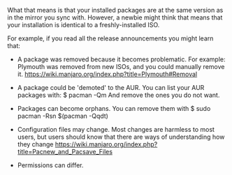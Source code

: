 What that means is that your installed packages are at the same version as in the mirror you sync with. However, a newbie might think that means that your installation is identical to a freshly-installed ISO.

For example, if you read all the release announcements you might learn that:

* A package was removed because it becomes problematic. For example: Plymouth was removed from new ISOs, and you could manually remove it. https://wiki.manjaro.org/index.php?title=Plymouth#Removal

* A package could be 'demoted' to the AUR. You can list your AUR packages with:
$ pacman -Qm
And remove the ones you do not want.

* Packages can become orphans. You can remove them with
$ sudo pacman -Rsn $(pacman -Qqdt)

* Configuration files may change. Most changes are harmless to most users, but users should know that there are ways of understanding how they change https://wiki.manjaro.org/index.php?title=Pacnew_and_Pacsave_Files

* Permissions can differ.
